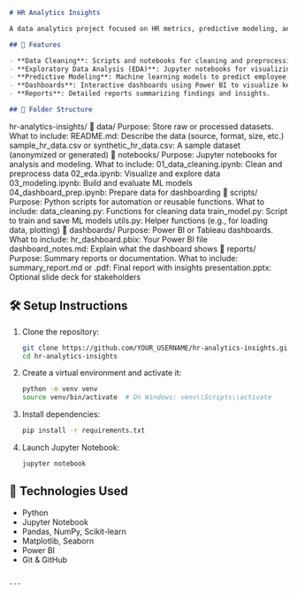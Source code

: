 ```markdown
# HR Analytics Insights

A data analytics project focused on HR metrics, predictive modeling, and dashboarding.

## 🚀 Features

- **Data Cleaning**: Scripts and notebooks for cleaning and preprocessing HR data.
- **Exploratory Data Analysis (EDA)**: Jupyter notebooks for visualizing and understanding data.
- **Predictive Modeling**: Machine learning models to predict employee churn, performance, etc.
- **Dashboards**: Interactive dashboards using Power BI to visualize key HR metrics.
- **Reports**: Detailed reports summarizing findings and insights.

## 📁 Folder Structure

```
hr-analytics-insights/
📁 data/
Purpose: Store raw or processed datasets.
What to include:
README.md: Describe the data (source, format, size, etc.)
sample_hr_data.csv or synthetic_hr_data.csv: A sample dataset (anonymized or generated)
📁 notebooks/
Purpose: Jupyter notebooks for analysis and modeling.
What to include:
01_data_cleaning.ipynb: Clean and preprocess data
02_eda.ipynb: Visualize and explore data
03_modeling.ipynb: Build and evaluate ML models
04_dashboard_prep.ipynb: Prepare data for dashboarding
📁 scripts/
Purpose: Python scripts for automation or reusable functions.
What to include:
data_cleaning.py: Functions for cleaning data
train_model.py: Script to train and save ML models
utils.py: Helper functions (e.g., for loading data, plotting)
📁 dashboards/
Purpose: Power BI or Tableau dashboards.
What to include:
hr_dashboard.pbix: Your Power BI file
dashboard_notes.md: Explain what the dashboard shows
📁 reports/
Purpose: Summary reports or documentation.
What to include:
summary_report.md or .pdf: Final report with insights
presentation.pptx: Optional slide deck for stakeholders

## 🛠️ Setup Instructions

1. Clone the repository:
   ```bash
   git clone https://github.com/YOUR_USERNAME/hr-analytics-insights.git
   cd hr-analytics-insights
   ```

2. Create a virtual environment and activate it:
   ```bash
   python -m venv venv
   source venv/bin/activate  # On Windows: venv\\Scripts\\activate
   ```

3. Install dependencies:
   ```bash
   pip install -r requirements.txt
   ```

4. Launch Jupyter Notebook:
   ```bash
   jupyter notebook
   ```

## 🧰 Technologies Used

- Python
- Jupyter Notebook
- Pandas, NumPy, Scikit-learn
- Matplotlib, Seaborn
- Power BI
- Git & GitHub
```

---


